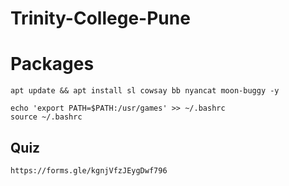 # Trinity-College-Pune

# Packages

````
apt update && apt install sl cowsay bb nyancat moon-buggy -y
````
````
echo 'export PATH=$PATH:/usr/games' >> ~/.bashrc
source ~/.bashrc
````




## Quiz 
````
https://forms.gle/kgnjVfzJEygDwf796
````
